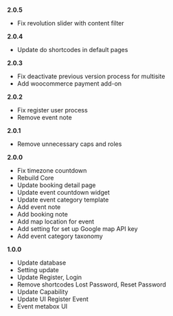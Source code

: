 **2.0.5**
- Fix revolution slider with content filter

**2.0.4**
- Update do shortcodes in default pages

**2.0.3**
- Fix deactivate previous version process for multisite
- Add woocommerce payment add-on

**2.0.2**
- Fix register user process
- Remove event note

**2.0.1**
- Remove unnecessary caps and roles 

**2.0.0**
- Fix timezone countdown
- Rebuild Core
- Update booking detail page
- Update event countdown widget
- Update event category template
- Add event note
- Add booking note
- Add map location for event
- Add setting for set up Google map API key
- Add event category taxonomy

**1.0.0**
- Update database
- Setting update
- Update Register, Login
- Remove shortcodes Lost Password, Reset Password
- Update Capability
- Update UI Register Event
- Event metabox UI
